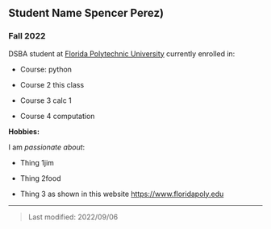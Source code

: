 ## Student Name Spencer Perez)

### Fall 2022

DSBA student at [Florida Polytechnic University](https://www.floridapoly.edu) currently enrolled in: 

- Course: python

- Course 2 this class

- Course 3 calc 1

- Course 4 computation

**Hobbies:**

I am _passionate about_: 

- Thing 1jim

- Thing 2food

- Thing 3 as shown in this website <https://www.floridapoly.edu>

***

> Last modified: 2022/09/06
